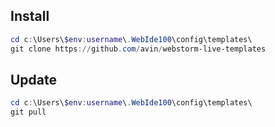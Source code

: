 ## Install
```PowerShell
cd c:\Users\$env:username\.WebIde100\config\templates\
git clone https://github.com/avin/webstorm-live-templates
```

## Update
```PowerShell
cd c:\Users\$env:username\.WebIde100\config\templates\
git pull
```